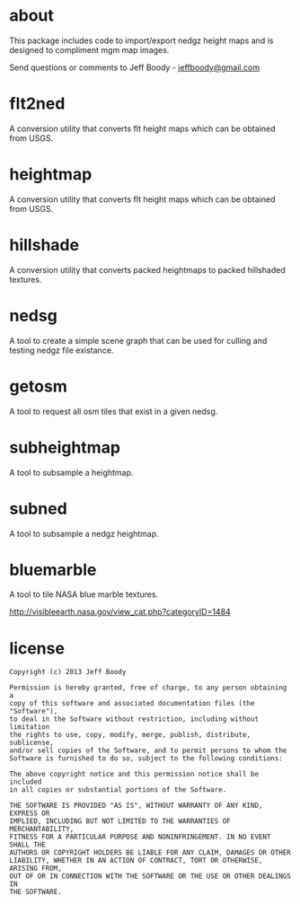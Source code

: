 about
=====

This package includes code to import/export nedgz height maps and is designed
to compliment mgm map images.

Send questions or comments to Jeff Boody - jeffboody@gmail.com

flt2ned
=======

A conversion utility that converts flt height maps which can be
obtained from USGS.

heightmap
=========

A conversion utility that converts flt height maps which can be
obtained from USGS.

hillshade
=========

A conversion utility that converts packed heightmaps to packed hillshaded
textures.

nedsg
=====

A tool to create a simple scene graph that can be used for culling and
testing nedgz file existance.

getosm
======

A tool to request all osm tiles that exist in a given nedsg.

subheightmap
============

A tool to subsample a heightmap.

subned
======

A tool to subsample a nedgz heightmap.

bluemarble
==========

A tool to tile NASA blue marble textures.

http://visibleearth.nasa.gov/view_cat.php?categoryID=1484

license
=======

	Copyright (c) 2013 Jeff Boody

	Permission is hereby granted, free of charge, to any person obtaining a
	copy of this software and associated documentation files (the "Software"),
	to deal in the Software without restriction, including without limitation
	the rights to use, copy, modify, merge, publish, distribute, sublicense,
	and/or sell copies of the Software, and to permit persons to whom the
	Software is furnished to do so, subject to the following conditions:

	The above copyright notice and this permission notice shall be included
	in all copies or substantial portions of the Software.

	THE SOFTWARE IS PROVIDED "AS IS", WITHOUT WARRANTY OF ANY KIND, EXPRESS OR
	IMPLIED, INCLUDING BUT NOT LIMITED TO THE WARRANTIES OF MERCHANTABILITY,
	FITNESS FOR A PARTICULAR PURPOSE AND NONINFRINGEMENT. IN NO EVENT SHALL THE
	AUTHORS OR COPYRIGHT HOLDERS BE LIABLE FOR ANY CLAIM, DAMAGES OR OTHER
	LIABILITY, WHETHER IN AN ACTION OF CONTRACT, TORT OR OTHERWISE, ARISING FROM,
	OUT OF OR IN CONNECTION WITH THE SOFTWARE OR THE USE OR OTHER DEALINGS IN
	THE SOFTWARE.
